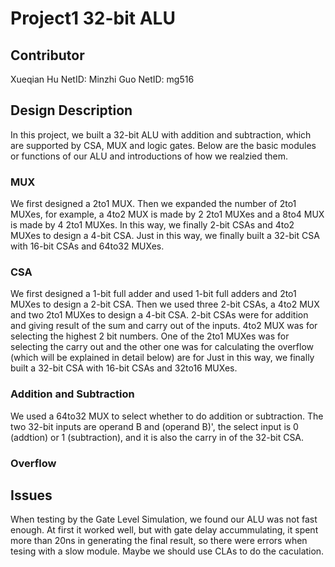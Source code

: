 # Project1 32-bit ALU
   
## Contributor
Xueqian Hu NetID: 
Minzhi Guo NetID: mg516
   
## Design Description
In this project, we built a 32-bit ALU with addition and subtraction, which are supported by CSA, MUX and logic gates. Below are the basic modules or functions of our ALU and introductions of how we realzied them.

### MUX
We first designed a 2to1 MUX. Then we expanded the number of 2to1 MUXes, for example, a 4to2 MUX is made by 2 2to1 MUXes and a 8to4 MUX is made by 4 2to1 MUXes. In this way, we finally  2-bit CSAs and 4to2 MUXes to design a 4-bit CSA. Just in this way, we finally built a 32-bit CSA with 16-bit CSAs and 64to32 MUXes.
### CSA
We first designed a 1-bit full adder and used 1-bit full adders and 2to1 MUXes to design a 2-bit CSA. Then we used three 2-bit CSAs, a 4to2 MUX and two 2to1 MUXes to design a 4-bit CSA. 2-bit CSAs were for addition and giving result of the sum and carry out of the inputs. 4to2 MUX was for selecting the highest 2 bit numbers. One of the 2to1 MUXes was for selecting the carry out and the other one was for calculating the overflow (which will be explained in detail below) are for Just in this way, we finally built a 32-bit CSA with 16-bit CSAs and 32to16 MUXes.
### Addition and Subtraction
We used a 64to32 MUX to select whether to do addition or subtraction. The two 32-bit inputs are operand B and (operand B)', the select input is 0 (addtion) or 1 (subtraction), and it is also the carry in of the 32-bit CSA.
### Overflow
   
## Issues
When testing by the Gate Level Simulation, we found our ALU was not fast enough. At first it worked well, but with gate delay accummulating, it spent more than 20ns in generating the final result, so there were errors when tesing with a slow module. Maybe we should use CLAs to do the caculation.
